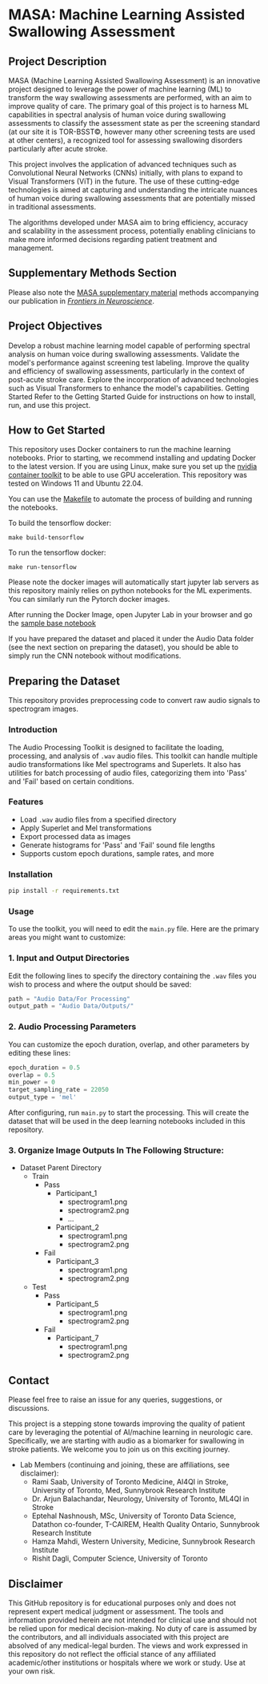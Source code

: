 # MASA: Machine Learning Assisted Swallowing Assessment

## Project Description
MASA (Machine Learning Assisted Swallowing Assessment) is an innovative project designed to leverage the power of machine learning (ML) to transform the way swallowing assessments are performed, with an aim to improve quality of care. The primary goal of this project is to harness ML capabilities in spectral analysis of human voice during swallowing assessments to classify the assessment state as per the screening standard (at our site it is TOR-BSST&copy;, however many other screening tests are used at other centers), a recognized tool for assessing swallowing disorders particularly after acute stroke.

This project involves the application of advanced techniques such as Convolutional Neural Networks (CNNs) initially, with plans to expand to Visual Transformers (ViT) in the future. The use of these cutting-edge technologies is aimed at capturing and understanding the intricate nuances of human voice during swallowing assessments that are potentially missed in traditional assessments.

The algorithms developed under MASA aim to bring efficiency, accuracy and scalability in the assessment process, potentially enabling clinicians to make more informed decisions regarding patient treatment and management.

## Supplementary Methods Section
Please also note the [MASA supplementary material](https://github.com/UofTNeurology/masa-open-source/blob/main/MASA%20supplementary%20material.pdf) methods accompanying our publication in [*Frontiers in Neuroscience*](https://www.frontiersin.org/articles/10.3389/fnins.2023.1302132/full).

## Project Objectives
Develop a robust machine learning model capable of performing spectral analysis on human voice during swallowing assessments.
Validate the model's performance against screening test labeling.
Improve the quality and efficiency of swallowing assessments, particularly in the context of post-acute stroke care.
Explore the incorporation of advanced technologies such as Visual Transformers to enhance the model's capabilities.
Getting Started
Refer to the Getting Started Guide for instructions on how to install, run, and use this project.

## How to Get Started

This repository uses Docker containers to run the machine learning notebooks. Prior to starting, we recommend installing and updating Docker to the latest version. If you are using Linux, make sure you set up the [nvidia container toolkit](https://docs.nvidia.com/datacenter/cloud-native/container-toolkit/latest/install-guide.html) to be able to use GPU acceleration. This repository was tested on Windows 11 and Ubuntu 22.04.

You can use the [Makefile](Makefile) to automate the process of building and running the notebooks. 

To build the tensorflow docker:

```
make build-tensorflow
```
To run the tensorflow docker:
```
make run-tensorflow
```
Please note the docker images will automatically start jupyter lab servers as this repository mainly relies on python notebooks for the ML experiments. You can similarly run the Pytorch docker images.

After running the Docker Image, open Jupyter Lab in your browser and go the [sample base notebook](Notebooks/Base%20(Single%20Network)-Densenet.ipynb) 

If you have prepared the dataset and placed it under the Audio Data folder (see the next section on preparing the dataset), you should be able to simply run the CNN notebook without modifications.

## Preparing the Dataset

This repository provides preprocessing code to convert raw audio signals to spectrogram images.
### Introduction
The Audio Processing Toolkit is designed to facilitate the loading, processing, and analysis of `.wav` audio files. This toolkit can handle multiple audio transformations like Mel spectrograms and Superlets. It also has utilities for batch processing of audio files, categorizing them into 'Pass' and 'Fail' based on certain conditions.

### Features
- Load `.wav` audio files from a specified directory
- Apply Superlet and Mel transformations
- Export processed data as images
- Generate histograms for 'Pass' and 'Fail' sound file lengths
- Supports custom epoch durations, sample rates, and more

### Installation
```bash
pip install -r requirements.txt
```
### Usage
To use the toolkit, you will need to edit the `main.py` file. Here are the primary areas you might want to customize:

### 1. Input and Output Directories
Edit the following lines to specify the directory containing the `.wav` files you wish to process and where the output should be saved:
```python
path = "Audio Data/For Processing"
output_path = "Audio Data/Outputs/"
```

### 2. Audio Processing Parameters
You can customize the epoch duration, overlap, and other parameters by editing these lines:
```python
epoch_duration = 0.5
overlap = 0.5
min_power = 0
target_sampling_rate = 22050
output_type = 'mel'
```

After configuring, run `main.py` to start the processing. This will create the dataset that will be used in the deep learning notebooks included in this repository.

### 3. Organize Image Outputs In The Following Structure:
- Dataset Parent Directory
  - Train
    - Pass
      - Participant_1
        - spectrogram1.png
        - spectrogram2.png
        - ...
      - Participant_2
        - spectrogram1.png
        - spectrogram2.png
    - Fail
      - Participant_3
        - spectrogram1.png
        - spectrogram2.png
  - Test
    - Pass
      - Participant_5
        - spectrogram1.png
        - spectrogram2.png
    - Fail
      - Participant_7
        - spectrogram1.png
        - spectrogram2.png

## Contact
Please feel free to raise an issue for any queries, suggestions, or discussions.

This project is a stepping stone towards improving the quality of patient care by leveraging the potential of AI/machine learning in neurologic care. Specifically, we are starting with audio as a biomarker for swallowing in stroke patients. We welcome you to join us on this exciting journey.

* Lab Members (continuing and joining, these are affiliations, see disclaimer):
  * Rami Saab, University of Toronto Medicine, AI4QI in Stroke, University of Toronto, Med, Sunnybrook Research Institute
  * Dr. Arjun Balachandar, Neurology, University of Toronto, ML4QI in Stroke
  * Eptehal Nashnoush, MSc, University of Toronto Data Science, Datathon co-founder, T-CAIREM, Health Quality Ontario, Sunnybrook Research Institute
  * Hamza Mahdi, Western University, Medicine, Sunnybrook Research Institute            
  * Rishit Dagli, Computer Science, University of Toronto

## Disclaimer
This GitHub repository is for educational purposes only and does not represent expert medical judgment or assessment. The tools and information provided herein are not intended for clinical use and should not be relied upon for medical decision-making. No duty of care is assumed by the contributors, and all individuals associated with this project are absolved of any medical-legal burden. The views and work expressed in this repository do not reflect the official stance of any affiliated academic/other institutions or hospitals where we work or study. Use at your own risk. 
